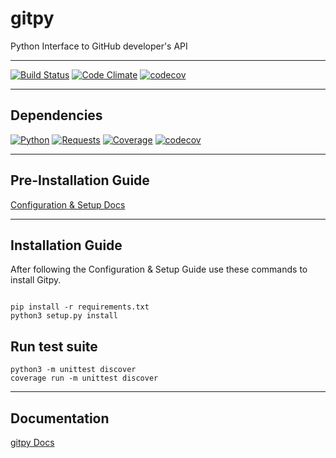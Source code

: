 
# gitpy

Python Interface to GitHub developer's API

---

[![Build Status](https://travis-ci.org/babygame0ver/gitpy.svg?branch=master&style=flat-square)](https://travis-ci.org/babygame0ver/gitpy)
[![Code Climate](https://codeclimate.com/github/babygame0ver/gitpy.png?style=flat-square)](https://codeclimate.com/github/babygame0ver/gitpy)
[![codecov](https://codecov.io/gh/babygame0ver/gitpy/branch/master/graph/badge.svg)](https://codecov.io/gh/babygame0ver/gitpy)

---

## Dependencies

[![Python](https://img.shields.io/badge/python-3.7.4-blue.svg?style=flat-square)](https://www.python.org/downloads/release/python-374/)
[![Requests](https://img.shields.io/badge/requests-2.22.0-blue.svg?style=flat-square)](https://pypi.python.org/pypi/requests/)
[![Coverage](https://img.shields.io/badge/Coverage-4.5.4-blue.svg?style=flat-square)](https://pypi.org/project/coverage/)
[![codecov](https://img.shields.io/badge/codecov-4.5.4-blue.svg?style=flat-square)](https://pypi.org/project/codecov/)

---

## Pre-Installation Guide

[Configuration & Setup Docs](config.md)

---

## Installation Guide

After following the Configuration & Setup Guide use these commands to install Gitpy.

```

pip install -r requirements.txt
python3 setup.py install

```

## Run test suite

```
python3 -m unittest discover
coverage run -m unittest discover

```

---

## Documentation

[gitpy Docs](documentation.rst)
